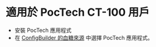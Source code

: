 # 適用於 PocTech CT-100 用戶

- 安裝 PocTech 應用程式
- 在 [ConfigBuilder 的血糖來源](#Config-Builder-bg-source) 中選擇 PocTech 應用程式。
